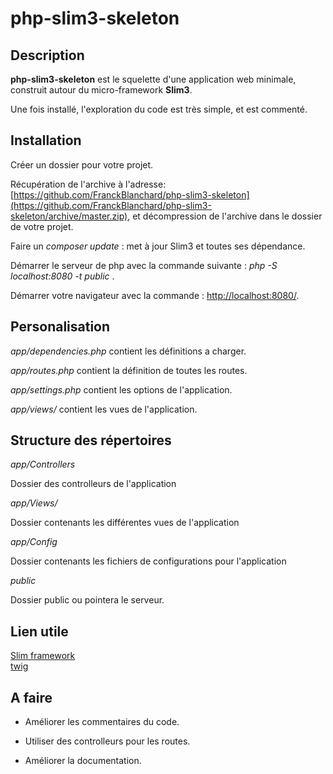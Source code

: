 # php-slim3-skeleton

## Description

**php-slim3-skeleton**
 est le squelette d'une application web minimale, construit autour du micro-framework 
**Slim3**.

Une fois installé, l'exploration du code est très simple, et est commenté. 

## Installation

Créer un dossier pour votre projet.

Récupération de l'archive à l'adresse:
[https://github.com/FranckBlanchard/php-slim3-skeleton](https://github.com/FranckBlanchard/php-slim3-skeleton/archive/master.zip), et décompression de l'archive dans le dossier de votre projet.

Faire un 
*composer update*
 : met à jour Slim3 et toutes ses dépendance.

Démarrer le serveur de php avec la commande suivante : 
*php -S localhost:8080 -t public* .

Démarrer votre navigateur avec la commande : 
<http://localhost:8080/>.

## Personalisation

*app/dependencies.php*
 contient les définitions a charger.
  
*app/routes.php*
 contient la définition de toutes les routes.
  
*app/settings.php* contient les options de l'application.
  
*app/views/*
contient les vues de l'application.
## Structure des répertoires

*app/Controllers*

Dossier des controlleurs de l'application

*app/Views/*

Dossier contenants les différentes vues de l'application

*app/Config*

Dossier contenants les fichiers de configurations pour l'application

*public*

Dossier public ou pointera le serveur.

## Lien utile

[Slim framework]( http://www.slimframework.com/)  
[twig](http://twig.sensiolabs.org/)

## A faire


* Améliorer les commentaires du code.  
   
* Utiliser des controlleurs pour les routes.  

* Améliorer la documentation.  